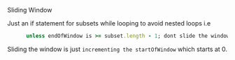 Sliding Window

Just an if statement for subsets while looping to avoid nested loops i.e 
```ruby  
      unless endOfWindow is >= subset.length - 1; dont slide the window
```
Sliding the window is just `incrementing the startOfWindow` which starts at 0.
 
 